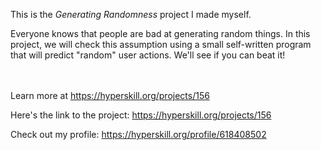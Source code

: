 This is the *Generating Randomness* project I made myself.


<p>Everyone knows that people are bad at generating random things. In this project, we will check this assumption using a small self-written program that will predict "random" user actions. We'll see if you can beat it!</p><br/><br/>Learn more at <a href="https://hyperskill.org/projects/156?utm_source=ide&utm_medium=ide&utm_campaign=ide&utm_content=project-card">https://hyperskill.org/projects/156</a>

Here's the link to the project: https://hyperskill.org/projects/156

Check out my profile: https://hyperskill.org/profile/618408502